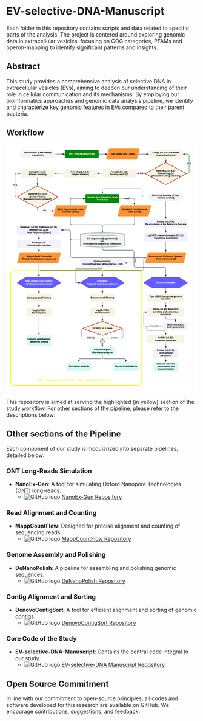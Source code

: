 # **EV-selective-DNA-Manuscript**

Each folder in this repository contains scripts and data related to specific parts of the analysis. The project is centered around exploring genomic data in extracellular vesicles, focusing on COG categories, PFAMs and operon-mapping to identify significant patterns and insights.

## **Abstract**

This study provides a comprehensive analysis of selective DNA in extracellular vesicles (EVs), aiming to deepen our understanding of their role in cellular communication and its mechanisms. By employing our bioinformatics approaches and genomic data analysis pipeline, we identify and characterize key genomic features in EVs compared to their parent bacteria.

## **Workflow**
![EV manuscript flowchart](assets/EV_manuscript_flowchart.png)

This repository is aimed at serving the highlighted (in yellow) section of the study workflow.
For other sections of the pipeline, please refer to the descriptions below:

## Other sections of the Pipeline
Each component of our study is modularized into separate pipelines, detailed below:

### ONT Long-Reads Simulation
- **NanoEx-Gen**: A tool for simulating Oxford Nanopore Technologies (ONT) long-reads.
  - ![GitHub logo](https://github.githubassets.com/images/modules/logos_page/GitHub-Mark.png) [NanoEx-Gen Repository](https://github.com/tedblry/NanoEx-Gen)

### Read Alignment and Counting
- **MappCountFlow**: Designed for precise alignment and counting of sequencing reads.
  - ![GitHub logo](https://github.githubassets.com/images/modules/logos_page/GitHub-Mark.png) [MappCountFlow Repository](https://github.com/tedblry/MappCountFlow)

### Genome Assembly and Polishing
- **DeNanoPolish**: A pipeline for assembling and polishing genomic sequences.
  - ![GitHub logo](https://github.githubassets.com/images/modules/logos_page/GitHub-Mark.png) [DeNanoPolish Repository](https://github.com/tedblry/DeNanoPolish)

### Contig Alignment and Sorting
- **DenovoContigSort**: A tool for efficient alignment and sorting of genomic contigs.
  - ![GitHub logo](https://github.githubassets.com/images/modules/logos_page/GitHub-Mark.png) [DenovoContigSort Repository](https://github.com/tedblry/DenovoContigSort)

### Core Code of the Study
- **EV-selective-DNA-Manuscript**: Contains the central code integral to our study.
  - ![GitHub logo](https://github.githubassets.com/images/modules/logos_page/GitHub-Mark.png) [EV-selective-DNA Manuscript Repository](https://github.com/tedblry/EV-selective-DNA-Manuscript)

## Open Source Commitment
In line with our commitment to open-source principles, all codes and software developed for this research are available on GitHub. We encourage contributions, suggestions, and feedback.
